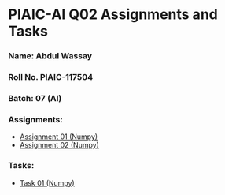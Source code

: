 # PIAIC-AI Q02 Assignments and Tasks
### Name: Abdul Wassay
### Roll No. PIAIC-117504
### Batch: 07 (AI)
### Assignments:
  * [Assignment 01 (Numpy)](Assignments/Assignment01_(NumpyFundamentals).ipynb)
  * [Assignment 02 (Numpy)](Assignments/Assignment02_(NumpyFundamentals).ipynb)
  
### Tasks:
  * [Task 01 (Numpy)](Tasks/NumpyTask01.ipynb)
